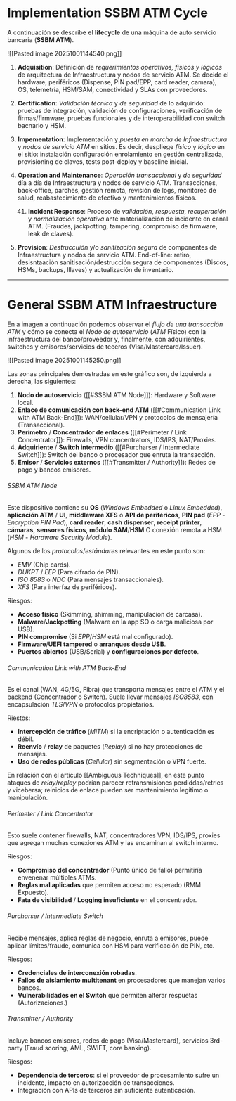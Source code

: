 # Implementation SSBM ATM Cycle

A continuación se describe el **lifecycle** de una máquina de auto servicio bancaria (**SSBM ATM**).

![[Pasted image 20251001144540.png]]

1. **Adquisition**: Definición de *requerimientos operativos, físicos y lógicos* de arquitectura de Infraestructura y nodos de servicio ATM. Se decide el hardware, periféricos (Dispense, PIN pad/EPP, card reader, camara), OS, telemetría, HSM/SAM, conectividad y SLAs con proveedores.

2. **Certification**: *Validación técnica* y *de seguridad* de lo adquirido: pruebas de integración, validación de configuraciones, verificación de firmas/firmware, pruebas funcionales y de interoperabilidad con switch bacnario y HSM.

3. **Impementation**: Implementación y *puesta en marcha de Infraestructura* y *nodos de servicio ATM* en sitios. Es decir, despliege *físico* y *lógico* en el sitio: instalación configuración enrolamiento en gestión centralizada, provisioning de claves, tests post-deploy y baseline inicial.

4. **Operation and Maintenance**: *Operación transaccional* y *de seguridad* día a día de Infraestructura y nodos de servicio ATM. Transacciones, back-office, parches, gestión remota, revisión de logs, monitoreo de salud, reabastecimiento de efectivo y mantenimientos físicos.

	41. **Incident Response**: Proceso de *validación*, *respuesta*, *recuperación* y *normalización operativa* ante materialización de incidente en canal ATM. (Fraudes, jackpotting, tampering, compromiso de firmware, leak de claves).

5. **Provision**: *Destruccuión* y/o *sanitización segura* de componentes de Infraestructura y nodos de servicio ATM. End-of-line: retiro, desisntaación sanitisación/destrucción segura de componentes (Discos, HSMs, backups, lllaves) y actualización de inventario.

----
# General SSBM ATM Infraestructure 

En a imagen a continuación podemos observar el *flujo de una transacción ATM* y cómo se conecta el *Nodo de autoservicio* (*ATM* Físico) con la infraestructura del banco/proveedor y, finalmente, con adquirientes, switches y emisores/servicios de teceros (Visa/Mastercard/Issuer).

![[Pasted image 20251001145250.png]]

Las zonas principales demostradas en este gráfico son, de izquierda a derecha, las siguientes:

1. **Nodo de autoservicio** ([[#SSBM ATM Node]]): Hardware y Software local.
2. **Enlace de comunicación con back-end ATM** ([[#Communication Link with ATM Back-End]]): WAN/cellular/VPN y protocolos de mensajería (Transaccional).
3. **Perímetro** / **Concentrador de enlaces** ([[#Perimeter / Link Concentrator]]): Firewalls, VPN concentrators, IDS/IPS, NAT/Proxies.
4. **Adquiriente** / **Switch intermedio** ([[#Purcharser / Intermediate Switch]]): Switch del banco o procesador que enruta la transacción.
5. **Emisor** / **Servicios externos** ([[#Transmitter / Authority]]): Redes de pago y bancos emisores.
###### SSBM ATM Node

Este dispositivo contiene su **OS** (*Windows Embedded* o *Linux Embedded*), **aplicación ATM** / **UI**, **middleware XFS** o **API de periféricos**, **PIN pad** (*EPP* - *Encryption PIN Pad*), **card reader**, **cash dispenser**, **receipt printer**, **cámaras**, **sensores físicos**, **módulo SAM**/**HSM** O conexión remota a HSM (*HSM* - *Hardware Security Module*).

Algunos de los *protocolos*/*estándares* relevantes en este punto son:

- *EMV* (Chip cards).
- *DUKPT* / *EEP* (Para cifrado de PIN).
- *ISO 8583* o *NDC* (Para mensajes transaccionales).
- *XFS* (Para interfaz de periféricos).

Riesgos:

- **Acceso físico** (Skimming, shimming, manipulación de carcasa).
- **Malware**/**Jackpotting** (Malware en la app SO o carga maliciosa por USB).
- **PIN compromise** (Si *EPP*/*HSM* está mal configurado).
- **Firmware**/**UEFI tampered** o **arranques desde USB**.
- **Puertos abiertos** (USB/Serial) y **configuraciones por defecto**.

###### Communication Link with ATM Back-End

Es el canal (WAN, 4G/5G, Fibra) que transporta mensajes entre el ATM y el backend (Concentrador o Switch). Suele llevar mensajes *ISO8583*, con encapsulación *TLS*/*VPN* o protocolos propietarios.

Riestos:

- **Intercepción de tráfico** (*MiTM*) si la encriptación o autenticación es débil.
- **Reenvío** / **relay** de paquetes (*Replay*) si no hay protecciones de mensajes.
- **Uso de redes públicas** (*Cellular*) sin segmentación o VPN fuerte.

En relación con el artículo [[Ambiguous Techniques]], en este punto ataques de *relay*/*replay* podrían parecer retransmisiones perdiddas/retries y vicebersa; reinicios de enlace pueden ser mantenimiento legítimo o manipulación.

###### Perimeter / Link Concentrator

Esto suele contener firewalls, NAT, concentradores VPN, IDS/IPS, proxies que agregan muchas conexiones ATM y las encaminan al switch interno.

Riesgos:

- **Compromiso del concentrador** (Punto único de fallo) permitiría envenenar múltiples ATMs.
- **Reglas mal aplicadas** que permiten acceso no esperado (RMM Expuesto).
- **Fata de visibilidad** / **Logging insuficiente** en el concentrador.

###### Purcharser / Intermediate Switch

Recibe mensajes, aplica reglas de negocio, enruta a emisores, puede aplicar límites/fraude, comunica con HSM para verificación de PIN, etc.

Riesgos:

- **Credenciales de interconexión robadas**.
- **Fallos de aislamiento multitenant** en procesadores que manejan varios bancos.
- **Vulnerabilidades en el Switch** que permiten alterar respuetas (Autorizaciones.)

###### Transmitter / Authority 

Incluye bancos emisores, redes de pago (Visa/Mastercard), servicios 3rd-party (Fraud scoring, AML, SWIFT, core banking).

Riesgos:

- **Dependencia de terceros**: si el proveedor de procesamiento sufre un incidente, impacto en autorizacción de transacciones.
- Integración con APIs de terceros sin suficiente autenticación.